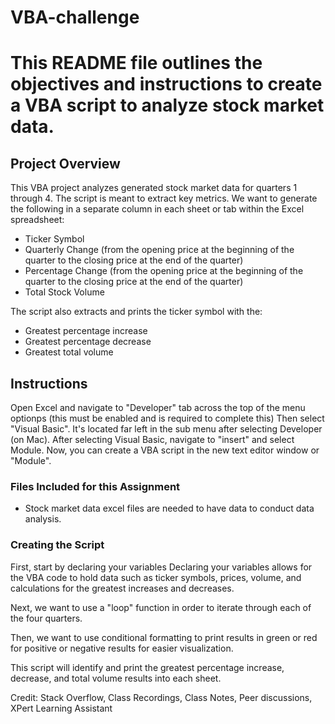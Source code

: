 # VBA-challenge
# This README file outlines the objectives and instructions to create a VBA script to analyze stock market data.

## Project Overview

This VBA project analyzes generated stock market data for quarters 1 through 4. The script is meant to extract key metrics.
We want to generate the following in a separate column in each sheet or tab within the Excel spreadsheet:
- Ticker Symbol
- Quarterly Change (from the opening price at the beginning of the quarter to the closing price at the end of the quarter)
- Percentage Change (from the opening price at the beginning of the quarter to the closing price at the end of the quarter)
- Total Stock Volume

The script also extracts and prints the ticker symbol with the:
- Greatest percentage increase
- Greatest percentage decrease
- Greatest total volume

## Instructions
Open Excel and navigate to "Developer" tab across the top of the menu optionps (this must be enabled and is required to complete this)
Then select "Visual Basic". It's located far left in the sub menu after selecting Developer (on Mac). 
After selecting Visual Basic, navigate to "insert" and select Module.
Now, you can create a VBA script in the new text editor window or "Module".

### Files Included for this Assignment

- Stock market data excel files are needed to have data to conduct data analysis.

### Creating the Script
First, start by declaring your variables
Declaring your variables allows for the VBA code to hold data such as ticker symbols, prices, volume, and calculations for the greatest increases and decreases.

Next, we want to use a "loop" function in order to iterate through each of the four quarters.

Then, we want to use conditional formatting to print results in green or red for positive or negative results for easier visualization.

This script will identify and print the greatest percentage increase, decrease, and total volume results into each sheet.

Credit: Stack Overflow, Class Recordings, Class Notes, Peer discussions, XPert Learning Assistant
